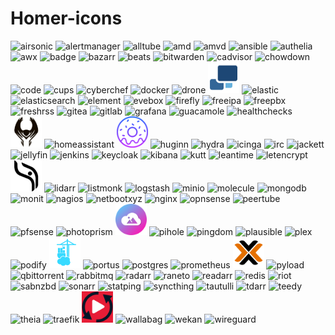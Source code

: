 # Homer-icons
<img src="airsonic.png" alt="airsonic" width="50">
<img src="alertmanager.png" alt="alertmanager" width="50">
<img src="alltube.png" alt="alltube" width="50">
<img src="amd.png" alt="amd" width="50">
<img src="amvd.png" alt="amvd" width="50">
<img src="ansible.png" alt="ansible" width="50">
<img src="authelia.png" alt="authelia" width="50">
<img src="awx.png" alt="awx" width="50">
<img src="badge.png" alt="badge" width="50">
<img src="bazarr.png" alt="bazarr" width="50">
<img src="beats.png" alt="beats" width="50">
<img src="bitwarden.png" alt="bitwarden" width="50">
<img src="cadvisor.png" alt="cadvisor" width="50">
<img src="chowdown.png" alt="chowdown" width="50">
<img src="code.png" alt="code" width="50">
<img src="cups.png" alt="cups" width="50">
<img src="cyberchef.png" alt="cyberchef" width="50">
<img src="docker.png" alt="docker" width="50">
<img src="drone.png" alt="drone" width="50">
<img src="duplicati.png" alt="duplicati" width="50">
<img src="elastic.png" alt="elastic" width="50">
<img src="elasticsearch.png" alt="elasticsearch" width="50">
<img src="element.png" alt="element" width="50">
<img src="evebox.png" alt="evebox" width="50">
<img src="firefly.png" alt="firefly" width="50">
<img src="freeipa.png" alt="freeipa" width="50">
<img src="freepbx.png" alt="freepbx" width="50">
<img src="freshrss.png" alt="freshrss" width="50">
<img src="gitea.png" alt="gitea" width="50">
<img src="gitlab.png" alt="gitlab" width="50">
<img src="grafana.png" alt="grafana" width="50">
<img src="guacamole.png" alt="guacamole" width="50">
<img src="healthchecks.png" alt="healthchecks" width="50">
<img src="heimdall.png" alt="heimdall" width="50">
<img src="homeassistant.png" alt="homeassistant" width="50">
<img src="homer.png" alt="homer" width="50">
<img src="huginn.png" alt="huginn" width="50">
<img src="hydra.png" alt="hydra" width="50">
<img src="icinga.png" alt="icinga" width="50">
<img src="irc.png" alt="irc" width="50">
<img src="jackett.png" alt="jackett" width="50">
<img src="jellyfin.png" alt="jellyfin" width="50">
<img src="jenkins.png" alt="jenkins" width="50">
<img src="keycloak.png" alt="keycloak" width="50">
<img src="kibana.png" alt="kibana" width="50">
<img src="kutt.png" alt="kutt" width="50">
<img src="leantime.png" alt="leantime" width="50">
<img src="letencrypt.png" alt="letencrypt" width="50">
<img src="librephotos.png" alt="librephotos" width="50">
<img src="lidarr.png" alt="lidarr" width="50">
<img src="listmonk.png" alt="listmonk" width="50">
<img src="logstash.png" alt="logstash" width="50">
<img src="minio.png" alt="minio" width="50">
<img src="molecule.png" alt="molecule" width="50">
<img src="mongodb.png" alt="mongodb" width="50">
<img src="monit.png" alt="monit" width="50">
<img src="nagios.png" alt="nagios" width="50">
<img src="netbootxyz.png" alt="netbootxyz" width="50">
<img src="nginx.png" alt="nginx" width="50">
<img src="opnsense.png" alt="opnsense" width="50">
<img src="peertube.png" alt="peertube" width="50">
<img src="pfsense.png" alt="pfsense" width="50">
<img src="photoprism.png" alt="photoprism" width="50">
<img src="photostructure.png" alt="photostructure" width="50">
<img src="pihole.png" alt="pihole" width="50">
<img src="pingdom.png" alt="pingdom" width="50">
<img src="plausible.png" alt="plausible" width="50">
<img src="plex.png" alt="plex" width="50">
<img src="podify.png" alt="podify" width="50">
<img src="portainer.png" alt="portainer" width="50">
<img src="portus.png" alt="portus" width="50">
<img src="postgres.png" alt="postgres" width="50">
<img src="prometheus.png" alt="prometheus" width="50">
<img src="proxmox.png" alt="proxmox" width="50">
<img src="pyload.png" alt="pyload" width="50">
<img src="qbittorrent.png" alt="qbittorrent" width="50">
<img src="rabbitmq.png" alt="rabbitmq" width="50">
<img src="radarr.png" alt="radarr" width="50">
<img src="raneto.png" alt="raneto" width="50">
<img src="readarr.png" alt="readarr" width="50">
<img src="redis.png" alt="redis" width="50">
<img src="riot.png" alt="riot" width="50">
<img src="sabnzbd.png" alt="sabnzbd" width="50">
<img src="sonarr.png" alt="sonarr" width="50">
<img src="statping.png" alt="statping" width="50">
<img src="syncthing.png" alt="syncthing" width="50">
<img src="tautulli.png" alt="tautulli" width="50">
<img src="tdarr.png" alt="tdarr" width="50">
<img src="teedy.png" alt="teedy" width="50">
<img src="theia.png" alt="theia" width="50">
<img src="traefik.png" alt="traefik" width="50">
<img src="tubesync.png" alt="tubesync" width="50">
<img src="wallabag.png" alt="wallabag" width="50">
<img src="wekan.png" alt="wekan" width="50">
<img src="wireguard.png" alt="wireguard" width="50">
